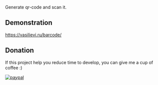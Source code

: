 Generate qr-code and scan it.

## Demonstration
https://vasilievi.ru/barcode/

## Donation
If this project help you reduce time to develop, you can give me a cup of coffee :) 

[![paypal](https://www.paypalobjects.com/en_US/i/btn/btn_donateCC_LG.gif)](https://paypal.me/vasilievi)
